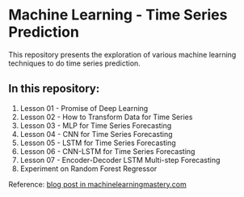 # Machine Learning - Time Series Prediction
This repository presents the exploration of various machine learning techniques to do time series prediction.

## In this repository:
1. Lesson 01 - Promise of Deep Learning
2. Lesson 02 - How to Transform Data for Time Series
3. Lesson 03 - MLP for Time Series Forecasting
4. Lesson 04 - CNN for Time Series Forecasting
5. Lesson 05 - LSTM for Time Series Forecasting
6. Lesson 06 - CNN-LSTM for Time Series Forecasting
7. Lesson 07 - Encoder-Decoder LSTM Multi-step Forecasting
8. Experiment on Random Forest Regressor


Reference: [blog post in machinelearningmastery.com](https://machinelearningmastery.com/how-to-get-started-with-deep-learning-for-time-series-forecasting-7-day-mini-course/)
